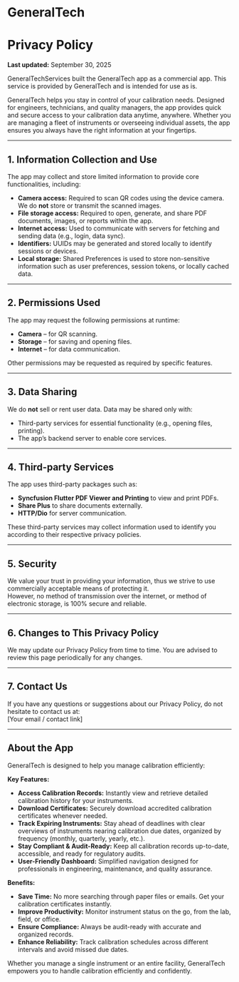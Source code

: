 # GeneralTech
# Privacy Policy

**Last updated:** September 30, 2025

GeneralTechServices built the GeneralTech app as a commercial app. This service is provided by GeneralTech and is intended for use as is.

GeneralTech helps you stay in control of your calibration needs. Designed for engineers, technicians, and quality managers, the app provides quick and secure access to your calibration data anytime, anywhere. Whether you are managing a fleet of instruments or overseeing individual assets, the app ensures you always have the right information at your fingertips.

---

## 1. Information Collection and Use

The app may collect and store limited information to provide core functionalities, including:

- **Camera access:** Required to scan QR codes using the device camera. We do **not** store or transmit the scanned images.
- **File storage access:** Required to open, generate, and share PDF documents, images, or reports within the app.
- **Internet access:** Used to communicate with servers for fetching and sending data (e.g., login, data sync).
- **Identifiers:** UUIDs may be generated and stored locally to identify sessions or devices.
- **Local storage:** Shared Preferences is used to store non-sensitive information such as user preferences, session tokens, or locally cached data.

---

## 2. Permissions Used

The app may request the following permissions at runtime:

- **Camera** – for QR scanning.
- **Storage** – for saving and opening files.
- **Internet** – for data communication.

Other permissions may be requested as required by specific features.

---

## 3. Data Sharing

We do **not** sell or rent user data. Data may be shared only with:

- Third-party services for essential functionality (e.g., opening files, printing).
- The app’s backend server to enable core services.

---

## 4. Third-party Services

The app uses third-party packages such as:

- **Syncfusion Flutter PDF Viewer and Printing** to view and print PDFs.
- **Share Plus** to share documents externally.
- **HTTP/Dio** for server communication.

These third-party services may collect information used to identify you according to their respective privacy policies.

---

## 5. Security

We value your trust in providing your information, thus we strive to use commercially acceptable means of protecting it.  
However, no method of transmission over the internet, or method of electronic storage, is 100% secure and reliable.

---

## 6. Changes to This Privacy Policy

We may update our Privacy Policy from time to time. You are advised to review this page periodically for any changes.

---

## 7. Contact Us

If you have any questions or suggestions about our Privacy Policy, do not hesitate to contact us at:  
[Your email / contact link]

---

## About the App

GeneralTech is designed to help you manage calibration efficiently:

**Key Features:**

- **Access Calibration Records:** Instantly view and retrieve detailed calibration history for your instruments.
- **Download Certificates:** Securely download accredited calibration certificates whenever needed.
- **Track Expiring Instruments:** Stay ahead of deadlines with clear overviews of instruments nearing calibration due dates, organized by frequency (monthly, quarterly, yearly, etc.).
- **Stay Compliant & Audit-Ready:** Keep all calibration records up-to-date, accessible, and ready for regulatory audits.
- **User-Friendly Dashboard:** Simplified navigation designed for professionals in engineering, maintenance, and quality assurance.

**Benefits:**

- **Save Time:** No more searching through paper files or emails. Get your calibration certificates instantly.
- **Improve Productivity:** Monitor instrument status on the go, from the lab, field, or office.
- **Ensure Compliance:** Always be audit-ready with accurate and organized records.
- **Enhance Reliability:** Track calibration schedules across different intervals and avoid missed due dates.

Whether you manage a single instrument or an entire facility, GeneralTech empowers you to handle calibration efficiently and confidently.


